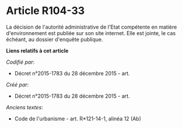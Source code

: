 # Article R104-33

La décision de l'autorité administrative de l'Etat compétente en matière d'environnement est publiée sur son site internet.
Elle est jointe, le cas échéant, au dossier d'enquête publique.

**Liens relatifs à cet article**

_Codifié par_:

  - Décret n°2015-1783 du 28 décembre 2015 - art.

_Créé par_:

  - Décret n°2015-1783 du 28 décembre 2015 - art.

_Anciens textes_:

  - Code de l'urbanisme - art. R*121-14-1, alinéa 12 (Ab)
